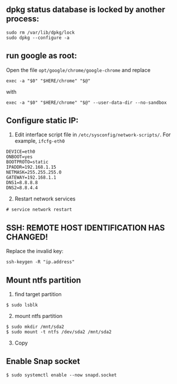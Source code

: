 ## dpkg status database is locked by another process:
```
sudo rm /var/lib/dpkg/lock
sudo dpkg --configure -a
```

## run google as root:

Open the file ``opt/google/chrome/google-chrome`` and replace
```
exec -a "$0" "$HERE/chrome" "$@"
```
with
```
exec -a "$0" "$HERE/chrome" "$@" --user-data-dir --no-sandbox
```

## Configure static IP:
1. Edit interface script file in ```/etc/sysconfig/network-scripts/```. For example, ```ifcfg-eth0```
```
DEVICE=eth0
ONBOOT=yes
BOOTPROTO=static
IPADDR=192.168.1.15
NETMASK=255.255.255.0
GATEWAY=192.168.1.1
DNS1=8.8.8.8
DNS2=8.8.4.4
```
2. Restart network services
```
# service network restart
```

## SSH: REMOTE HOST IDENTIFICATION HAS CHANGED!
Replace the invalid key:
```
ssh-keygen -R "ip.address"
```

## Mount ntfs partition
1. find target partition
```
$ sudo lsblk
```

2. mount ntfs partition
```
$ sudo mkdir /mnt/sda2
$ sudo mount -t ntfs /dev/sda2 /mnt/sda2
```

3. Copy


## Enable Snap socket
```
$ sudo systemctl enable --now snapd.socket
```
